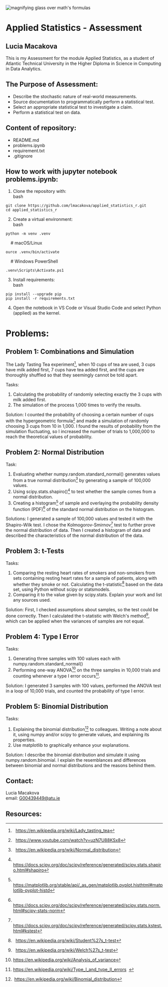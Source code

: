 ![magnifying glass over math's formulas](https://images.pexels.com/photos/3729557/pexels-photo-3729557.jpeg)
# Applied Statistics - Assessment
## Lucia Macakova
This is my Assessment for the module Applied Statistics, as a student of Atlantic Technical University in the Higher Diploma in Science in Computing in Data Analytics. 

## The Purpose of Assessment:
* Describe the stochastic nature of real-world measurements.
* Source documentation to programmatically perform a statistical test.
* Select an appropriate statistical test to investigate a claim.
* Perform a statistical test on data.

## Content of repository:
- README.md
- problems.ipynb
- requirement.txt
- .gitignore   

## How to work with jupyter notebook problems.ipynb:
1. Clone the repository with:\
 bash
 ```
 git clone https://github.com/lmacakova/applied_statistics_r.git
 cd applied_statistics_r
 ```
2. Create a virtual environment:\
 bash
 ```
 python -m venv .venv
 ```
    # macOS/Linux
 ```
 ource .venv/bin/activate
 ```
    # Windows PowerShell
 ```
 .venv\Scripts\Activate.ps1
 ```
3. Install requirements:\
 bash
 ```
 pip install --upgrade pip
 pip install -r requirements.txt
 ```
4. Open the notebook in VS Code or Visual Studio Code and select Python (applied) as the kernel.

# Problems: 
## Problem 1: Combinations and Simulation
The Lady Tasting Tea experiment[^1], when 10 cups of tea are used, 3 cups have milk added first, 7 cups have tea added first, and the cups are thoroughly shuffled so that they seemingly cannot be told apart. 

Tasks:
1. Calculating the probability of randomly selecting exactly the 3 cups with milk added first.
2. The simulation of the process 1,000 times to verify the results.

Solution: I counted the probability of choosing a certain number of cups with the hypergeometric formula[^2] and made a simulation of randomly choosing 3 cups from 10 in 1,000. I found the results of probability from the simulation fluctuating, so I increased the number of trials to 1,000,000 to reach the theoretical values of probability.

## Problem 2: Normal Distribution
Task:
1. Evaluating whether numpy.random.standard_normal() generates values from a true normal distribution[^3] by generating a sample of 100,000 values. 
2. Using scipy.stats.shapiro()[^4] to test whether the sample comes from a normal distribution.  
3. Creating a histogram[^5] of sample and overlaying the probability density function (PDF)[^6] of the standard normal distribution on the histogram.

Solutions: I generated a sample of 100,000 values and tested it with the Shapiro-Wilk test. I chose the Kolmogorov-Smirnov[^7] test to further prove the normal distribution of data. Then I created a histogram of data and described the characteristics of the normal distribution of the data.

## Problem 3: t-Tests
Tasks:
1. Comparing the resting heart rates of smokers and non-smokers from sets containing resting heart rates for a sample of patients, along with whether they smoke or not. Calculating the t-statistic[^8] based on the data set, using Python without scipy or statsmodels. 
2. Comparing it to the value given by scipy.stats. Explain your work and list any sources used.

Solution: First, I checked assumptions about samples, so the test could be done correctly. Then I calculated the t-statistic with Welch's method[^9], which can be applied when the variances of samples are not equal.

## Problem 4: Type I Error
Tasks: 
1. Generating three samples with 100 values each with numpy.random.standard_normal()
2. Performing one-way ANOVA[^10] on the three samples in 10,000 trials and counting whenever a type I error occurs[^11].

Solution: I generated 3 samples with 100 values, performed the ANOVA test in a loop of 10,000 trials, and counted the probability of type I error. 

## Problem 5: Binomial Distribution
Tasks:
1. Explaining the binomial distribution[^12] to colleagues. Writing a note about it, using numpy and/or scipy to generate values, and explaining its properties. 
2. Use matplotlib to graphically enhance your explanations.

Solution: I describe the binomial distribution and simulate it using numpy.random.binomial. I explain the resemblances and differences between binomial and normal distributions and the reasons behind them. 

## Contact:
Lucia Macakova\
email: G00439449@atu.ie


## Resources:
[^1]:   https://en.wikipedia.org/wiki/Lady_tasting_tea
[^2]:   https://www.youtube.com/watch?v=uzN7U88KSx8
[^3]:   https://en.wikipedia.org/wiki/Normal_distribution
[^4]:   https://docs.scipy.org/doc/scipy/reference/generated/scipy.stats.shapiro.html#shapiro
[^5]:   https://matplotlib.org/stable/api/_as_gen/matplotlib.pyplot.histhtml#matplotlib-pyplot-histd
[^6]:   https://docs.scipy.org/doc/scipy/reference/generated/scipy.stats.norm.html#scipy-stats-norm
[^7]:   https://docs.scipy.org/doc/scipy/reference/generated/scipy.stats.kstest.html#kstest
[^8]:   https://en.wikipedia.org/wiki/Student%27s_t-test
[^9]:   https://en.wikipedia.org/wiki/Welch%27s_t-test
[^10]:  https://en.wikipedia.org/wiki/Analysis_of_variance
[^11]:  https://en.wikipedia.org/wiki/Type_I_and_type_II_errors  
[^12]:  https://en.wikipedia.org/wiki/Binomial_distribution 